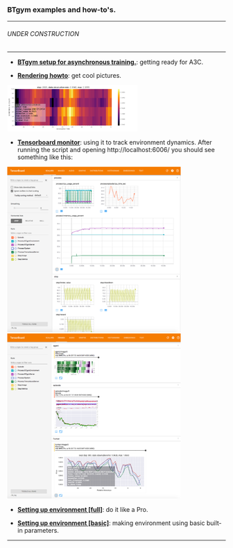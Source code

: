 ### BTgym examples and how-to's.
****
###### UNDER CONSTRUCTION
****

- **[BTgym setup for asynchronous training.](./async_btgym_workers.ipynb)**: getting ready for A3C.

- **[Rendering howto](./rendering_howto.ipynb)**: get cool pictures.
    
[<img src="./img/ag_state_magma.png" width="300">](./img/ag_state_magma.png)

- **[Tensorboard monitor](./tensorboard_monitor.ipynb)**: using it to track environment dynamics.
 After running the script and opening http://localhost:6006/ you should see something like this:

[<img src="./img/tb_1_2017-07-06.png " width="400">](./img/tb_1_2017-07-06.png) [<img src="./img/tb_2_2017-07-06.png " width="400">](./img/tb_2_2017-07-06.png)

- **[Setting up environment [full]](./setting_up_environment_full.ipynb)**: do it like a Pro.

- **[Setting up environment [basic]](./setting_up_environment_basic.ipynb)**: making environment using basic built-in parameters.


 ****

  
 
